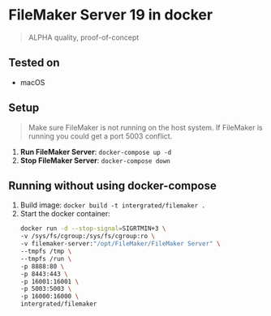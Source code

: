 # FileMaker Server 19 in docker #
> ALPHA quality, proof-of-concept

## Tested on ##

* macOS

## Setup ##

> Make sure FileMaker is not running on the host system. If FileMaker is running you could get a port 5003 conflict.
1. **Run FileMaker Server**: `docker-compose up -d`
2. **Stop FileMaker Server**: `docker-compose down`

## Running without using docker-compose ##
1. Build image: `docker build -t intergrated/filemaker .`
2. Start the docker container:
    ```bash
    docker run -d --stop-signal=SIGRTMIN+3 \
    -v /sys/fs/cgroup:/sys/fs/cgroup:ro \
    -v filemaker-server:"/opt/FileMaker/FileMaker Server" \
    --tmpfs /tmp \
    --tmpfs /run \
    -p 8888:80 \
    -p 8443:443 \
    -p 16001:16001 \
    -p 5003:5003 \
    -p 16000:16000 \
    intergrated/filemaker
    ```
